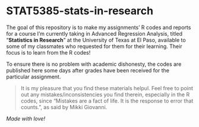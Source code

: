 
<!-- README.md is generated from README.Rmd. Please edit that file -->

# STAT5385-stats-in-research

<!-- badges: start -->

<!-- badges: end -->

The goal of this repository is to make my assignments’ R codes and
reports for a course I’m currently taking in Advanced Regression
Analysis, titled “**Statistics in Research**” at the University of Texas
at El Paso, available to some of my classmates who requested for them
for their learning. Their focus is to learn from the R codes\!

To ensure there is no problem with academic dishonesty, the codes are
published here some days after grades have been received for the
particular assignment.

> It is my pleasure that you find these materials helpul. Feel free to
> point out any mistakes/inconsistencies you find therein, especially in
> the R codes, since “Mistakes are a fact of life. It is the response to
> error that counts.”, as said by Mikki Giovanni.

*Made with love\!*
